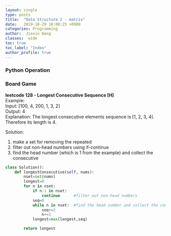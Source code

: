 ```yaml
---
layout: single
type: posts
title:  "Data Structure 2 - matrix"
date:   2019-10-29 18:00:25 +0900
categories: Programming
author:  Jiexin Wang
classes:  wide
toc: true
toc_label: "Index"
author_profile: true
---
```


### Python Operation

### Board Game

**leetcode 128 - Longest Consecutive Sequence [H]**   
Example:  
Input: [100, 4, 200, 1, 3, 2]  
Output: 4  
Explanation: The longest consecutive elements sequence is [1, 2, 3, 4]. Therefore its length is 4.  

Solution:
1. make a set for removing the repeated  
2. filter out non-head numbers using if-continue  
3. find the head number (which is 1 from the example) and collect the consecutive

```python
class Solution():
    def longestConsecutive(self, nums):
        nset=set(nums)
        longest=0
        for n in nset:
            if n-1 in nset:
                continue      #filter out non-head numbers
            seq=0
            while n in nset:  #find the head number and collect the consecutive
                seq+=1
                n+=1
            longest=max(longest,seq)

        return longest               
```   
